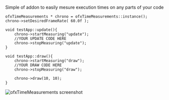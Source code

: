 Simple of addon to easily mesure execution times on any parts of your code

	ofxTimeMeasurements * chrono = ofxTimeMeasurements::instance();
	chrono->setDesiredFrameRate( 60.0f ); 
	
	void testApp::update(){
		chrono->startMeasuring("update");
		//YOUR UPDATE CODE HERE
		chrono->stopMeasuring("update"); 
	}
	
	void testApp::draw(){
		chrono->startMeasuring("draw");
		//YOUR DRAW CODE HERE
		chrono->stopMeasuring("draw");
	
		chrono->draw(10, 10);
	}


![ofxTimeMeasurements screenshot](http://farm8.staticflickr.com/7102/6874577102_de187340b7_o.png)

